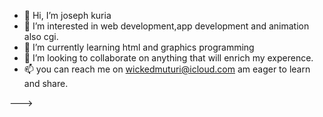 - 👋 Hi, I’m joseph kuria
- 👀 I’m interested in web development,app development and animation also cgi.
- 🌱 I’m currently learning html and graphics programming
- 💞️ I’m looking to collaborate on anything that will enrich my experence.
- 📫 you can reach me on wickedmuturi@icloud.com am eager to learn and share.


--->
